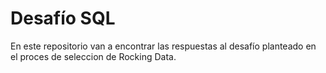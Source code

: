 # Desafío SQL

En este repositorio van a encontrar las respuestas al desafío planteado en el proces de seleccion de Rocking Data.
